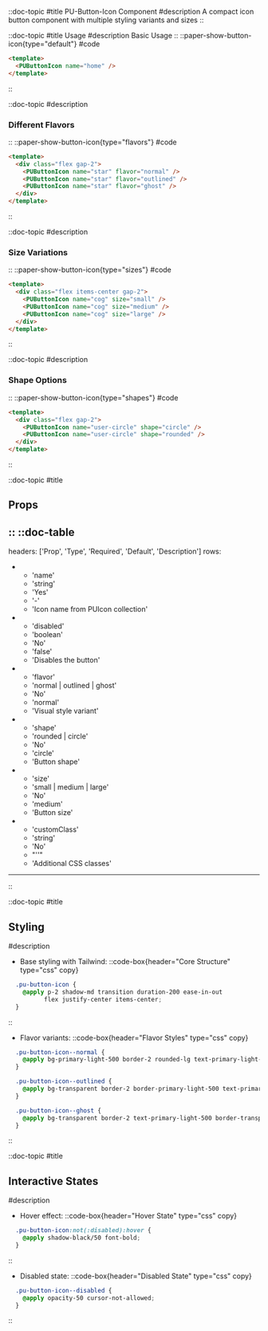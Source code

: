 ::doc-topic
#title
PU-Button-Icon Component
#description
A compact icon button component with multiple styling variants and sizes
::

::doc-topic
#title
Usage
#description
Basic Usage
::
::paper-show-button-icon{type="default"}
#code
```html
<template>
  <PUButtonIcon name="home" />
</template>
```
::

::doc-topic
#description
### Different Flavors
::
::paper-show-button-icon{type="flavors"}
#code
```html
<template>
  <div class="flex gap-2">
    <PUButtonIcon name="star" flavor="normal" />
    <PUButtonIcon name="star" flavor="outlined" />
    <PUButtonIcon name="star" flavor="ghost" />
  </div>
</template>
```
::

::doc-topic
#description
### Size Variations
::
::paper-show-button-icon{type="sizes"}
#code
```html
<template>
  <div class="flex items-center gap-2">
    <PUButtonIcon name="cog" size="small" />
    <PUButtonIcon name="cog" size="medium" />
    <PUButtonIcon name="cog" size="large" />
  </div>
</template>
```
::

::doc-topic
#description
### Shape Options
::
::paper-show-button-icon{type="shapes"}
#code
```html
<template>
  <div class="flex gap-2">
    <PUButtonIcon name="user-circle" shape="circle" />
    <PUButtonIcon name="user-circle" shape="rounded" />
  </div>
</template>
```
::

::doc-topic
#title
## Props
::
::doc-table
---
headers: ['Prop', 'Type', 'Required', 'Default', 'Description']
rows:
  - - 'name'
    - 'string'
    - 'Yes'
    - '-'
    - 'Icon name from PUIcon collection'
  - - 'disabled'
    - 'boolean'
    - 'No'
    - 'false'
    - 'Disables the button'
  - - 'flavor'
    - 'normal | outlined | ghost'
    - 'No'
    - 'normal'
    - 'Visual style variant'
  - - 'shape'
    - 'rounded | circle'
    - 'No'
    - 'circle'
    - 'Button shape'
  - - 'size'
    - 'small | medium | large'
    - 'No'
    - 'medium'
    - 'Button size'
  - - 'customClass'
    - 'string'
    - 'No'
    - "''"
    - 'Additional CSS classes'
---
::

::doc-topic
#title
## Styling
#description
- Base styling with Tailwind:
::code-box{header="Core Structure" type="css" copy}
```css
  .pu-button-icon {
    @apply p-2 shadow-md transition duration-200 ease-in-out 
          flex justify-center items-center;
  }
```
::
- Flavor variants:
::code-box{header="Flavor Styles" type="css" copy}
```css
  .pu-button-icon--normal {
    @apply bg-primary-light-500 border-2 rounded-lg text-primary-light-50;
  }

  .pu-button-icon--outlined {
    @apply bg-transparent border-2 border-primary-light-500 text-primary-light-500;
  }

  .pu-button-icon--ghost {
    @apply bg-transparent border-2 text-primary-light-500 border-transparent;
  }
```
::

::doc-topic
#title
## Interactive States
#description
- Hover effect:
::code-box{header="Hover State" type="css" copy}
```css
  .pu-button-icon:not(:disabled):hover {
    @apply shadow-black/50 font-bold;
  }
```
::
- Disabled state:
::code-box{header="Disabled State" type="css" copy}
```css
  .pu-button-icon--disabled {
    @apply opacity-50 cursor-not-allowed;
  }
```
::